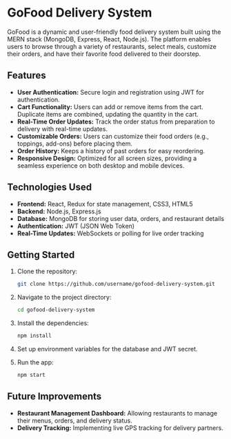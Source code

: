 # GoFood Delivery System

GoFood is a dynamic and user-friendly food delivery system built using the MERN stack (MongoDB, Express, React, Node.js). The platform enables users to browse through a variety of restaurants, select meals, customize their orders, and have their favorite food delivered to their doorstep.

## Features

- **User Authentication:** Secure login and registration using JWT for authentication.
- **Cart Functionality:** Users can add or remove items from the cart. Duplicate items are combined, updating the quantity in the cart.
- **Real-Time Order Updates:** Track the order status from preparation to delivery with real-time updates.
- **Customizable Orders:** Users can customize their food orders (e.g., toppings, add-ons) before placing them.
- **Order History:** Keeps a history of past orders for easy reordering.
- **Responsive Design:** Optimized for all screen sizes, providing a seamless experience on both desktop and mobile devices.

## Technologies Used

- **Frontend:** React, Redux for state management, CSS3, HTML5
- **Backend:** Node.js, Express.js
- **Database:** MongoDB for storing user data, orders, and restaurant details
- **Authentication:** JWT (JSON Web Token)
- **Real-Time Updates:** WebSockets or polling for live order tracking

## Getting Started

1. Clone the repository:
   ```bash
   git clone https://github.com/username/gofood-delivery-system.git
   ```

2. Navigate to the project directory:
   ```bash
   cd gofood-delivery-system
   ```

3. Install the dependencies:
   ```bash
   npm install
   ```

4. Set up environment variables for the database and JWT secret.

5. Run the app:
   ```bash
   npm start
   ```

## Future Improvements

- **Restaurant Management Dashboard:** Allowing restaurants to manage their menus, orders, and delivery status.
- **Delivery Tracking:** Implementing live GPS tracking for delivery partners.
